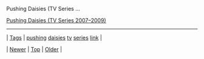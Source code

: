 <!--
title: Pushing Daisies (TV Series 2007&ndash;2009)
date: 2020-06-28T15:27:00.301Z
tags: pushing, daisies, tv, series, link
-->


Pushing Daisies (TV Series ...

[Pushing Daisies (TV Series 2007–2009)](http://www.imdb.com/title/tt0925266/)

<!--BOTTOM-POST-NAVIGATION-->
---

| [Tags](tags.md) | [pushing](tag-pushing.md) [daisies](tag-daisies.md) [tv](tag-tv.md) [series](tag-series.md) [link](tag-link.md) |

| [Newer](86613035122.md) | [Top](index.md) | [Older](86658519277.md) |